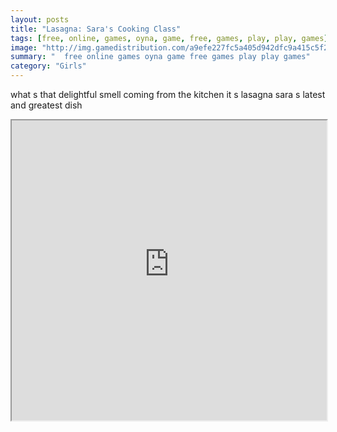 ```yaml
---
layout: posts
title: "Lasagna: Sara's Cooking Class"
tags: [free, online, games, oyna, game, free, games, play, play, games]
image: "http://img.gamedistribution.com/a9efe227fc5a405d942dfc9a415c5f2b.jpg"
summary: "  free online games oyna game free games play play games"
category: "Girls"
---
```


what s that delightful smell coming from the kitchen it s lasagna sara s latest and greatest dish

<iframe width="100%" height="480px;" src="http://flash.gamedistribution.com?game=a9efe227fc5a405d942dfc9a415c5f2b"></iframe>